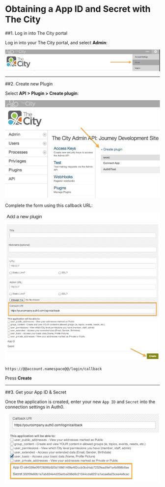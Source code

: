 # Obtaining a App ID and Secret with The City

##1. Log in into The City portal

Log in into your The City portal, and select __Admin__:

![](../media/articles/thecity-clientid/thecity-register-1.png)

---

##2. Create new Plugin

Select __API > Plugin > Create plugin__:

![](../media/articles/thecity-clientid/thecity-register-2.png)

Complete the form using this callback URL:

![](../media/articles/thecity-clientid/thecity-register-3.png)

	https://@@account.namespace@@/login/callback

Press __Create__

---

##3. Get your App ID & Secret

Once the application is created, enter your new `App ID` and `Secret` into the connection settings in Auth0.

![](../media/articles/thecity-clientid/thecity-register-4.png)
